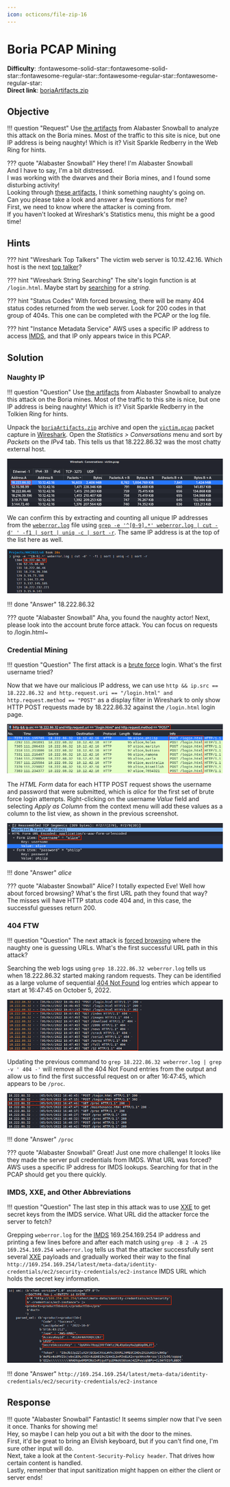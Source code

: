 ```yaml
---
icon: octicons/file-zip-16
---
```


# Boria PCAP Mining

**Difficulty**: :fontawesome-solid-star::fontawesome-solid-star::fontawesome-regular-star::fontawesome-regular-star::fontawesome-regular-star:<br/>
**Direct link**: [boriaArtifacts.zip](https://storage.googleapis.com/hhc22_player_assets/boriaArtifacts.zip)


## Objective

!!! question "Request"
    Use [the artifacts](https://storage.googleapis.com/hhc22_player_assets/boriaArtifacts.zip) from Alabaster Snowball to analyze this attack on the Boria mines. Most of the traffic to this site is nice, but one IP address is being naughty! Which is it? Visit Sparkle Redberry in the Web Ring for hints.

??? quote "Alabaster Snowball"
    Hey there! I'm Alabaster Snowball<br/>
    And I have to say, I'm a bit distressed.<br/>
    I was working with the dwarves and their Boria mines, and I found some disturbing activity!<br/>
    Looking through [these artifacts](https://storage.googleapis.com/hhc22_player_assets/boriaArtifacts.zip), I think something naughty's going on.<br/>
    Can you please take a look and answer a few questions for me?<br/>
    First, we need to know where the attacker is coming from.<br/>
    If you haven't looked at Wireshark's Statistics menu, this might be a good time!


## Hints

??? hint "Wireshark Top Talkers"
    The victim web server is 10.12.42.16. Which host is the next [top talker](https://protocoholic.com/2018/05/24/wireshark-how-to-identify-top-talkers-in-network/)?

??? hint "Wireshark String Searching"
    The site's login function is at `/login.html`. Maybe start by [searching](https://www.wireshark.org/docs/wsug_html_chunked/ChWorkFindPacketSection.html) for a *string*.

??? hint "Status Codes"
    With forced browsing, there will be many 404 status codes returned from the web server. Look for 200 codes in that group of 404s. This one can be completed with the PCAP or the log file.

??? hint "Instance Metadata Service"
    AWS uses a specific IP address to access [IMDS](https://www.sans.org/blog/cloud-instance-metadata-services-imds-/), and that IP only appears twice in this PCAP.


## Solution

### Naughty IP

!!! question "Question"
    Use [the artifacts](https://storage.googleapis.com/hhc22_player_assets/boriaArtifacts.zip) from Alabaster Snowball to analyze this attack on the Boria mines. Most of the traffic to this site is nice, but one IP address is being naughty! Which is it? Visit Sparkle Redberry in the Tolkien Ring for hints.

Unpack the [`boriaArtifacts.zip`](../artifacts/objectives/o8/boriaArtifacts.zip) archive and open the [`victim.pcap`](../artifacts/objectives/o8/boriaArtifacts/victim.pcap) packet capture in [Wireshark](https://www.wireshark.org/). Open the *Statistics > Conversations* menu and sort by *Packets* on the *IPv4* tab. This tells us that 18.222.86.32 was the most chatty external host.

![Top talker 1](../img/objectives/o8/top_talker_1.png)

We can confirm this by extracting and counting all unique IP addresses from the [`weberror.log`](../artifacts/objectives/o8/boriaArtifacts/weberror.log) file using [`grep -e '^[0-9].*' weberror.log | cut -d' ' -f1 | sort | uniq -c | sort -r`](https://explainshell.com/explain?cmd=grep+-e+%27%5E%5B0-9%5D.*%27+weberror.log+%7C+cut+-d%27+%27+-f1+%7C+sort+%7C+uniq+-c+%7C+sort+-r). The same IP address is at the top of the list here as well.

![Top talker 2](../img/objectives/o8/top_talker_2.png)

!!! done "Answer"
    18.222.86.32

??? quote "Alabaster Snowball"
    Aha, you found the naughty actor! Next, please look into the account brute force attack.
    You can focus on requests to /login.html~


### Credential Mining

!!! question "Question"
    The first attack is a [brute force](https://owasp.org/www-community/attacks/Brute_force_attack) login. What's the first username tried?

Now that we have our malicious IP address, we can use `http && ip.src == 18.222.86.32 and http.request.uri == "/login.html" and http.request.method == "POST"` as a display filter in Wireshark to only show HTTP POST requests made by 18.222.86.32 against the `/login.html` login page.

![Brutce force attempts](../img/objectives/o8/brute_force_attempts.png)

The *HTML Form* data for each HTTP POST request shows the username and password that were submitted, which is *alice* for the first set of brute force login attempts. Right-clicking on the username *Value* field and selecting *Apply as Column* from the context menu will add these values as a column to the list view, as shown in the previous screenshot.

![Username value](../img/objectives/o8/username_value.png)

!!! done "Answer"
    *alice*

??? quote "Alabaster Snowball"
    Alice? I totally expected Eve! Well how about forced browsing? What's the first URL path they found that way?<br/>
    The misses will have HTTP status code 404 and, in this case, the successful guesses return 200.


### 404 FTW

!!! question "Question"
    The next attack is [forced browsing](https://owasp.org/www-community/attacks/Forced_browsing) where the naughty one is guessing URLs. What's the first successful URL path in this attack?

Searching the web logs using `grep 18.222.86.32 weberror.log` tells us when 18.222.86.32 started making random requests. They can be identified as a large volume of sequential [404 Not Found](https://developer.mozilla.org/en-US/docs/Web/HTTP/Status) log entries which appear to start at 16:47:45 on October 5, 2022.

![Random requests](../img/objectives/o8/random_requests.png)

Updating the previous command to `grep 18.222.86.32 weberror.log | grep -v ' 404 -'` will remove all the 404 Not Found entries from the output and allow us to find the first successful request on or after 16:47:45, which appears to be `/proc`.

![Successful URL](../img/objectives/o8/successful_url.png)

!!! done "Answer"
    `/proc`

??? quote "Alabaster Snowball"
    Great! Just one more challenge! It looks like they made the server pull credentials from IMDS. What URL was forced?<br/>
    AWS uses a specific IP address for IMDS lookups. Searching for that in the PCAP should get you there quickly.


### IMDS, XXE, and Other Abbreviations

!!! question "Question"
    The last step in this attack was to use [XXE](https://owasp.org/www-community/vulnerabilities/XML_External_Entity_(XXE)_Processing) to get secret keys from the IMDS service. What URL did the attacker force the server to fetch?

Grepping `weberror.log` for the [IMDS](https://www.sans.org/blog/cloud-instance-metadata-services-imds-/) 169.254.169.254 IP address and printing a few lines before and after each match using `grep -B 2 -A 25 169.254.169.254 weberror.log` tells us that the attacker successfully sent several [XXE](https://owasp.org/www-community/vulnerabilities/XML_External_Entity_(XXE)_Processing) payloads and gradually worked their way to the final `http://169.254.169.254/latest/meta-data/identity-credentials/ec2/security-credentials/ec2-instance` IMDS URL which holds the secret key information.

![IMDS URL](../img/objectives/o8/imds_url.png)

!!! done "Answer"
    `http://169.254.169.254/latest/meta-data/identity-credentials/ec2/security-credentials/ec2-instance`


## Response

!!! quote "Alabaster Snowball"
    Fantastic! It seems simpler now that I've seen it once. Thanks for showing me!<br/>
    Hey, so maybe I can help you out a bit with the door to the mines.<br/>
    First, it'd be great to bring an Elvish keyboard, but if you can't find one, I'm sure other input will do.<br/>
    Next, take a look at the `Content-Security-Policy header`. That drives how certain content is handled.<br/>
    Lastly, remember that input sanitization might happen on either the client or server ends!
